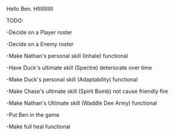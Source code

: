 Hello Ben.
HIIIIIIIIIII

TODO:

-Decide on a Player roster

-Decide on a Enemy roster

-Make Nathan's personal skill (Inhale) functional

-Have Duck's ultimate skill (Spectre) deteriorate over time

-Make Duck's personal skill (Adaptability) functional

-Make Chase's ultimate skill (Spirit Bomb) not cause friendly fire

-Make Nathan's Ultimate skill (Waddle Dee Army) functional

-Put Ben in the game

-Make full heal functional
